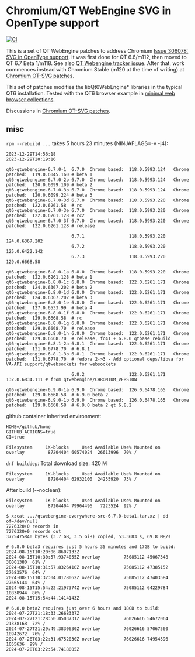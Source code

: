# Chromium/QT WebEngine SVG in OpenType support
[![CI](https://github.com/HinTak/Qt6WE-OT-SVG/actions/workflows/ci.yml/badge.svg)](https://github.com/HinTak/Qt6WE-OT-SVG/actions/workflows/ci.yml)


This is a set of QT WebEngine patches to address
Chromium [Issue 306078: SVG in OpenType support](https://bugs.chromium.org/p/chromium/issues/detail?id=306078).
It was first done for QT 6.6/m112, then moved to QT 6.7 Beta 1/m118.
See also [QT Webengine tracker issue](https://bugreports.qt.io/browse/QTBUG-120543).
After that, work commences instead with Chromium Stable
(m120 at the time of writing) at [Chromium OT-SVG patches](https://github.com/HinTak/chromium-mod-CI).

This set of patches modifies the libQt6WebEngine* libraries in the typical QT6 installation.
Tested with the QT6 browser example in [minimal web browser collections](https://github.com/HinTak/minimal-web-browsers/).

Discussions in [Chromium OT-SVG patches](https://github.com/HinTak/chromium-mod-CI).

## misc

`rpm --rebuild ...` takes 5 hours 23 minutes (NINJAFLAGS=-v -j4):

```
2023-12-29T14:56:18
2023-12-29T20:19:16
```

```
qt6-qtwebengine-6.7.0-1  6.7.0 	Chrome based:  118.0.5993.124 	Chrome patched:  119.0.6045.160 # beta 1
qt6-qtwebengine-6.7.0-2b 6.7.0 	Chrome based:  118.0.5993.124 	Chrome patched:  120.0.6099.109 # beta 2
qt6-qtwebengine-6.7.0-3b 6.7.0 	Chrome based:  118.0.5993.124 	Chrome patched:  120.0.6099.224 # beta 3
qt6-qtwebengine-6.7.0-3d 6.7.0 	Chrome based:  118.0.5993.220 	Chrome patched:  122.0.6261.58  # rc
qt6-qtwebengine-6.7.0-3e 6.7.0 	Chrome based:  118.0.5993.220 	Chrome patched:  122.0.6261.128 # rc2
qt6-qtwebengine-6.7.0-3f 6.7.0 	Chrome based:  118.0.5993.220 	Chrome patched:  122.0.6261.128 # release

                         6.7.1 	               118.0.5993.220 	                 124.0.6367.202
                         6.7.2 	               118.0.5993.220 	                 125.0.6422.142
                         6.7.3 	               118.0.5993.220 	                 129.0.6668.58

qt6-qtwebengine-6.8.0-1a 6.8.0 	Chrome based:  118.0.5993.220 	Chrome patched:  122.0.6261.128 # beta 1
qt6-qtwebengine-6.8.0-1c 6.8.0 	Chrome based:  122.0.6261.171 	Chrome patched:  124.0.6367.202 # beta 2
qt6-qtwebengine-6.8.0-1d 6.8.0 	Chrome based:  122.0.6261.171 	Chrome patched:  124.0.6367.202 # beta 3
qt6-qtwebengine-6.8.0-1e 6.8.0 	Chrome based:  122.0.6261.171 	Chrome patched:  127.0.6533.99  # beta 4
qt6-qtwebengine-6.8.0-1f 6.8.0 	Chrome based:  122.0.6261.171 	Chrome patched:  129.0.6668.58  # rc
qt6-qtwebengine-6.8.0-1g 6.8.0 	Chrome based:  122.0.6261.171 	Chrome patched:  129.0.6668.70  # release
qt6-qtwebengine-6.8.0-1h 6.8.0 	Chrome based:  122.0.6261.171 	Chrome patched:  129.0.6668.70  # release, fc41 + 6.8.0 qtbase rebuild
qt6-qtwebengine-6.8.1-2a 6.8.1 	Chrome based:  122.0.6261.171 	Chrome patched:  131.0.6778.70  # 6.8.1
qt6-qtwebengine-6.8.1-3b 6.8.1 	Chrome based:  122.0.6261.171 	Chrome patched:  131.0.6778.70  # fedora 2->3 - Add optional deps/libva for VA-API support/qtwebsockets for websockets

                         6.8.2 	               122.0.6261.171 	                 132.0.6834.111 # from qtwebengine/CHROMIUM_VERSION

qt6-qtwebengine-6.9.0-1a 6.9.0 	Chrome based:  126.0.6478.165 	Chrome patched:  129.0.6668.58  # 6.9.0 beta 2
qt6-qtwebengine-6.9.0-1b 6.9.0 	Chrome based:  126.0.6478.165 	Chrome patched:  129.0.6668.58  # 6.9.0 beta 2 qt 6.8.2
```

github container inherited environment:

```
HOME=/github/home
GITHUB_ACTIONS=true
CI=true
```

```
Filesystem     1K-blocks     Used Available Use% Mounted on
overlay         87204404 60574024  26613996  70% /
```

`dnf builddep`: Total download size: 420 M

```
Filesystem     1K-blocks     Used Available Use% Mounted on
overlay         87204404 62932100  24255920  73% /
```

After build (--noclean):

```
Filesystem     1K-blocks     Used Available Use% Mounted on
overlay         87204404 79964496   7223524  92% /
```
```
$ xzcat .../qtwebengine-everywhere-src-6.7.0-beta1.tar.xz | dd of=/dev/null
7276320+0 records in
7276320+0 records out
3725475840 bytes (3.7 GB, 3.5 GiB) copied, 53.3683 s, 69.8 MB/s
```

```
# 6.8.0 beta3 requires just 5 hours 35 minutes and 17GB to build:
2024-08-15T10:20:06.8607133Z
2024-08-15T10:30:57.9374055Z overlay         75085112 45067348  30001380  61% /
2024-08-15T10:31:57.8326410Z overlay         75085112 47385152  27683576  64% /
2024-08-15T10:32:04.0178062Z overlay         75085112 47403584  27665144  64% /
2024-08-15T15:54:22.2197374Z overlay         75085112 64229784  10838944  86% /
2024-08-15T15:54:44.1414143Z

# 6.8.0 beta2 requires just over 6 hours and 18GB to build:
2024-07-27T21:18:33.2668337Z
2024-07-27T21:28:50.0503731Z overlay         76026616 54672064  21338168  72% /
2024-07-27T21:29:49.3830630Z overlay         76026616 57067560  18942672  76% /
2024-07-28T03:22:31.6752030Z overlay         76026616 74954596   1055636  99% /
2024-07-28T03:22:54.7418005Z
```
